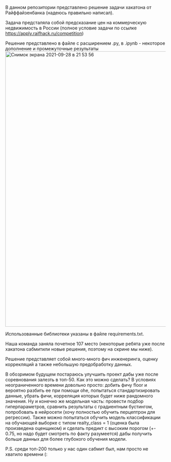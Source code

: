 В данном репозитории представлено решение задачи хакатона от Райффайзенбанка (надеюсь правильно написал).

Задача предсталяла собой предсказание цен на коммерческую недвижимость в России (полное условие задачи по ссылке https://apply.raifhack.ru/competition) 

Решение представлено в файле с расширением .py, в .ipynb -  некоторое дополнение и промежуточные результаты <img width="867" alt="Снимок экрана 2021-09-28 в 21 53 56" src="https://user-images.githubusercontent.com/90149954/135148439-0fae78d0-91de-4d50-8691-8c44e1ca2c11.png"> 

Использованные библиотеки указаны в файле requirements.txt.


Наша команда заняла почетное 107 место (некоторые ребята уже после хакатона сабмитили новые решения, поэтому на скрине мы ниже).

Решение представляет собой много-много фич инженеринга, оценку коррекляций а также небольшую предобработку данных.

В обозримом будущем постараюсь улучшить проект дабы уже после соревнования залезть в топ-50. Как это можно сделать? В условиях неограниченного времени довольно просто: добить фичу floor и вероятно разбить ее при помощи ohe, попытаться стандартизировать данные, убрать фичи, корреляция которых будет ниже рандомного значения. Ну и конечно же модельная часть: провести подбор гиперпараметров, сравнить результаты с градиентным бустингом, попробовать в нейросети (хочу полностью обучить перцептрон для регрессии). Также можно попытаться обучить модель классификации на обучающей выборке с типом realty_class = 1 (оценка была произведена оценщиком) и сделать предикт с высоким порогом (+- 0.75, но надо будет смотреть по факту разумеется) дабы получить больше данных для более глубокого обучения модели. 

P.S. среди топ-200 только у нас один сабмит был, нам просто не хватило времени (:
